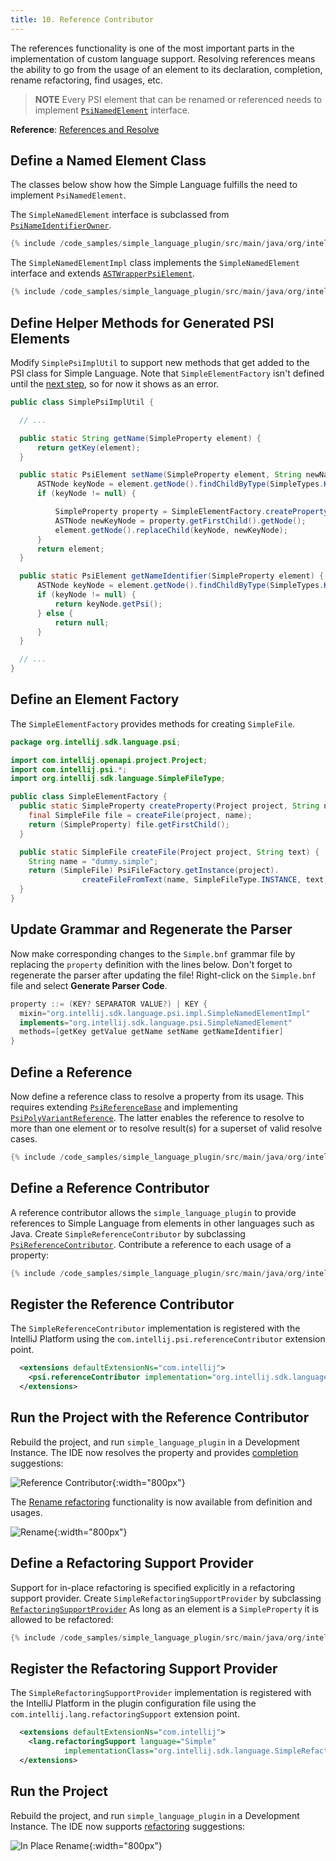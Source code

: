```yaml
---
title: 10. Reference Contributor
---
```

<!-- Copyright 2000-2020 JetBrains s.r.o. and other contributors. Use of this source code is governed by the Apache 2.0 license that can be found in the LICENSE file. -->

The references functionality is one of the most important parts in the implementation of custom language support.
Resolving references means the ability to go from the usage of an element to its declaration, completion, rename refactoring, find usages, etc.

> **NOTE** Every PSI element that can be renamed or referenced needs to implement [`PsiNamedElement`](upsource:///platform/core-api/src/com/intellij/psi/PsiNamedElement.java) interface.

**Reference**: [References and Resolve](/reference_guide/custom_language_support/references_and_resolve.md) 

## Define a Named Element Class
The classes below show how the Simple Language fulfills the need to implement `PsiNamedElement`.

The `SimpleNamedElement` interface is subclassed from [`PsiNameIdentifierOwner`](upsource:///platform/core-api/src/com/intellij/psi/PsiNameIdentifierOwner.java).

```java
{% include /code_samples/simple_language_plugin/src/main/java/org/intellij/sdk/language/psi/SimpleNamedElement.java %}
```
 
The `SimpleNamedElementImpl` class implements the `SimpleNamedElement` interface and extends [`ASTWrapperPsiElement`](upsource:///platform/core-impl/src/com/intellij/extapi/psi/ASTWrapperPsiElement.java).

```java
{% include /code_samples/simple_language_plugin/src/main/java/org/intellij/sdk/language/psi/impl/SimpleNamedElementImpl.java %}
```
 
## Define Helper Methods for Generated PSI Elements
Modify `SimplePsiImplUtil` to support new methods that get added to the PSI class for Simple Language. 
Note that `SimpleElementFactory` isn't defined until the [next step](#define-an-element-factory), so for now it shows as an error.  

```java
public class SimplePsiImplUtil {

  // ...

  public static String getName(SimpleProperty element) {
      return getKey(element);
  }

  public static PsiElement setName(SimpleProperty element, String newName) {
      ASTNode keyNode = element.getNode().findChildByType(SimpleTypes.KEY);
      if (keyNode != null) {

          SimpleProperty property = SimpleElementFactory.createProperty(element.getProject(), newName);
          ASTNode newKeyNode = property.getFirstChild().getNode();
          element.getNode().replaceChild(keyNode, newKeyNode);
      }
      return element;
  }

  public static PsiElement getNameIdentifier(SimpleProperty element) {
      ASTNode keyNode = element.getNode().findChildByType(SimpleTypes.KEY);
      if (keyNode != null) {
          return keyNode.getPsi();
      } else {
          return null;
      }
  }

  // ...
}
```

## Define an Element Factory
The `SimpleElementFactory` provides methods for creating `SimpleFile`.

```java
package org.intellij.sdk.language.psi;

import com.intellij.openapi.project.Project;
import com.intellij.psi.*;
import org.intellij.sdk.language.SimpleFileType;

public class SimpleElementFactory {
  public static SimpleProperty createProperty(Project project, String name) {
    final SimpleFile file = createFile(project, name);
    return (SimpleProperty) file.getFirstChild();
  }

  public static SimpleFile createFile(Project project, String text) {
    String name = "dummy.simple";
    return (SimpleFile) PsiFileFactory.getInstance(project).
                createFileFromText(name, SimpleFileType.INSTANCE, text);
  }
}
```

## Update Grammar and Regenerate the Parser
Now make corresponding changes to the `Simple.bnf` grammar file by replacing the `property` definition with the lines below.
Don't forget to regenerate the parser after updating the file! 
Right-click on the `Simple.bnf` file and select **Generate Parser Code**.

```java
property ::= (KEY? SEPARATOR VALUE?) | KEY {
  mixin="org.intellij.sdk.language.psi.impl.SimpleNamedElementImpl"
  implements="org.intellij.sdk.language.psi.SimpleNamedElement" 
  methods=[getKey getValue getName setName getNameIdentifier]
}
```

## Define a Reference
Now define a reference class to resolve a property from its usage.
This requires extending [`PsiReferenceBase`](upsource:///platform/core-api/src/com/intellij/psi/PsiReferenceBase.java) and implementing [`PsiPolyVariantReference`](upsource:///platform/core-api/src/com/intellij/psi/PsiPolyVariantReference.java). 
The latter enables the reference to resolve to more than one element or to resolve result(s) for a superset of valid resolve cases.

```java
{% include /code_samples/simple_language_plugin/src/main/java/org/intellij/sdk/language/SimpleReference.java %}
```

## Define a Reference Contributor
A reference contributor allows the `simple_language_plugin` to provide references to Simple Language from elements in other languages such as Java.
Create `SimpleReferenceContributor` by subclassing [`PsiReferenceContributor`](upsource:///platform/core-api/src/com/intellij/psi/PsiReferenceContributor.java).
Contribute a reference to each usage of a property:

```java
{% include /code_samples/simple_language_plugin/src/main/java/org/intellij/sdk/language/SimpleReferenceContributor.java %}
```

## Register the Reference Contributor
The `SimpleReferenceContributor` implementation is registered with the IntelliJ Platform using the `com.intellij.psi.referenceContributor` extension point.

```xml
  <extensions defaultExtensionNs="com.intellij">
    <psi.referenceContributor implementation="org.intellij.sdk.language.SimpleReferenceContributor"/>
  </extensions>
```

## Run the Project with the Reference Contributor
Rebuild the project, and run `simple_language_plugin` in a Development Instance.
The IDE now resolves the property and provides [completion](https://www.jetbrains.com/help/idea/auto-completing-code.html#basic_completion) suggestions:

![Reference Contributor](img/reference_contributor.png){:width="800px"}

The [Rename refactoring](https://www.jetbrains.com/help/idea/rename-refactorings.html#invoke-rename-refactoring) functionality is now available from definition and usages.

![Rename](img/rename.png){:width="800px"}

## Define a Refactoring Support Provider
Support for in-place refactoring is specified explicitly in a refactoring support provider.
Create `SimpleRefactoringSupportProvider` by subclassing [`RefactoringSupportProvider`](upsource:///platform/lang-api/src/com/intellij/lang/refactoring/RefactoringSupportProvider.java)
As long as an element is a `SimpleProperty` it is allowed to be refactored:

```java
{% include /code_samples/simple_language_plugin/src/main/java/org/intellij/sdk/language/SimpleRefactoringSupportProvider.java %}
```

## Register the Refactoring Support Provider
The `SimpleRefactoringSupportProvider` implementation is registered with the IntelliJ Platform in the plugin configuration file using the `com.intellij.lang.refactoringSupport` extension point.

```xml
  <extensions defaultExtensionNs="com.intellij">
    <lang.refactoringSupport language="Simple"  
            implementationClass="org.intellij.sdk.language.SimpleRefactoringSupportProvider"/>
  </extensions>
```

## Run the Project
Rebuild the project, and run `simple_language_plugin` in a Development Instance.
The IDE now supports [refactoring](https://www.jetbrains.com/help/idea/rename-refactorings.html) suggestions:

![In Place Rename](img/in_place_rename.png){:width="800px"}
